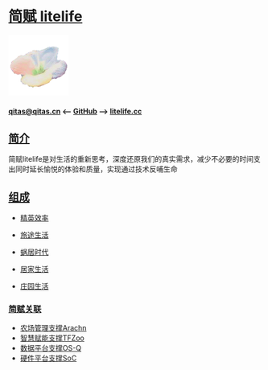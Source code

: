 ﻿# [简赋 litelife](https://github.com/lite-life/litelife) 

[![sites](litelife/litelife.png)](http://www.litelife.cc)

#### qitas@qitas.cn <-- [GitHub](https://github.com/lite-life/litelife) --> [litelife.cc](http://elite.litelife.cc) 

## [简介](https://github.com/lite-life/litelife/wiki) 

简赋litelife是对生活的重新思考，深度还原我们的真实需求，减少不必要的时间支出同时延长愉悦的体验和质量，实现通过技术反哺生命

## [组成](litelife/)

- [精英效率](https://github.com/lite-life/elite)

- [旅途生活](https://github.com/lite-life/motor)

- [蜗居时代](https://github.com/lite-life/abode)

- [居家生活](https://github.com/lite-life/house)

- [庄园生活](https://github.com/lite-life/manor)

###  [简赋关联](https://github.com/lite-life)

- [农场管理支撑Arachn](https://github.com/arachn/arachne)
- [智慧赋能支撑TFZoo](https://github.com/tfzoo/repomap)
- [数据平台支撑OS-Q](https://github.com/OS-Q)
- [硬件平台支撑SoC](https://github.com/sochub)




